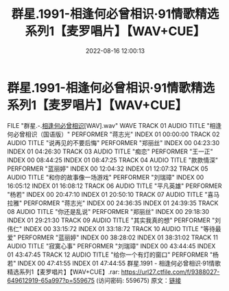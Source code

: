 ﻿---
title: 群星.1991-相逢何必曾相识·91情歌精选系列1【麦罗唱片】【WAV+CUE】
date: 2022-08-16 12:00:13
categories: WAV车载音乐、镜像
tags: 华语中文
---
# 群星.1991-相逢何必曾相识·91情歌精选系列1【麦罗唱片】【WAV+CUE】

FILE "群星.-.[相逢何必曾相识](1991)[WAV].wav" WAVE
TRACK 01 AUDIO
TITLE
"相逢何必曾相识（国语版）"
PERFORMER "蒋志光"
INDEX 01 00:00:00
TRACK 02 AUDIO
TITLE "说再见的不要后悔"
PERFORMER "郑丽丝"
INDEX 00 04:23:30
INDEX 01 04:26:30
TRACK 03 AUDIO
TITLE "痴恋"
PERFORMER "王一正"
INDEX 00 08:44:25
INDEX 01 08:47:25
TRACK 04 AUDIO
TITLE "款款情深"
PERFORMER "蓝丽婷"
INDEX 00 12:04:32
INDEX 01 12:07:32
TRACK 05 AUDIO
TITLE "和你的故事像一场游戏"
PERFORMER "刘瑞璋"
INDEX 00 16:05:12
INDEX 01 16:08:12
TRACK 06 AUDIO
TITLE "平凡英雄"
PERFORMER "杨若"
INDEX 00 20:47:10
INDEX 01 20:50:10
TRACK 07 AUDIO
TITLE "喜马拉雅"
PERFORMER "蒋志光"
INDEX 00 24:36:35
INDEX 01 24:39:35
TRACK 08 AUDIO
TITLE "你还是乱说"
PERFORMER "郑丽丝"
INDEX 00 29:18:30
INDEX 01 29:21:30
TRACK 09 AUDIO
TITLE "其实我真的想"
PERFORMER "刘伟仁"
INDEX 00 33:15:72
INDEX 01 33:18:72
TRACK 10 AUDIO
TITLE "等待最爱"
PERFORMER "蓝丽婷"
INDEX 00 38:28:02
INDEX 01 38:31:02
TRACK 11 AUDIO
TITLE "寂寞心事"
PERFORMER "刘瑞璋"
INDEX 00 43:44:45
INDEX 01 43:47:45
TRACK 12 AUDIO
TITLE "给你一个有灯的窗口"
PERFORMER "杨若"
INDEX 00 47:41:55
INDEX 01 47:44:55
群星.1991 -
相逢何必曾相识·91情歌精选系列1【麦罗唱片】【WAV+CUE】.rar: https://url27.ctfile.com/f/9388027-649612919-65a997?p=559675
(访问密码: 559675)
原文：[链接](https://blog.sina.com.cn/s/blog_1647c7e7601030ywa.html)